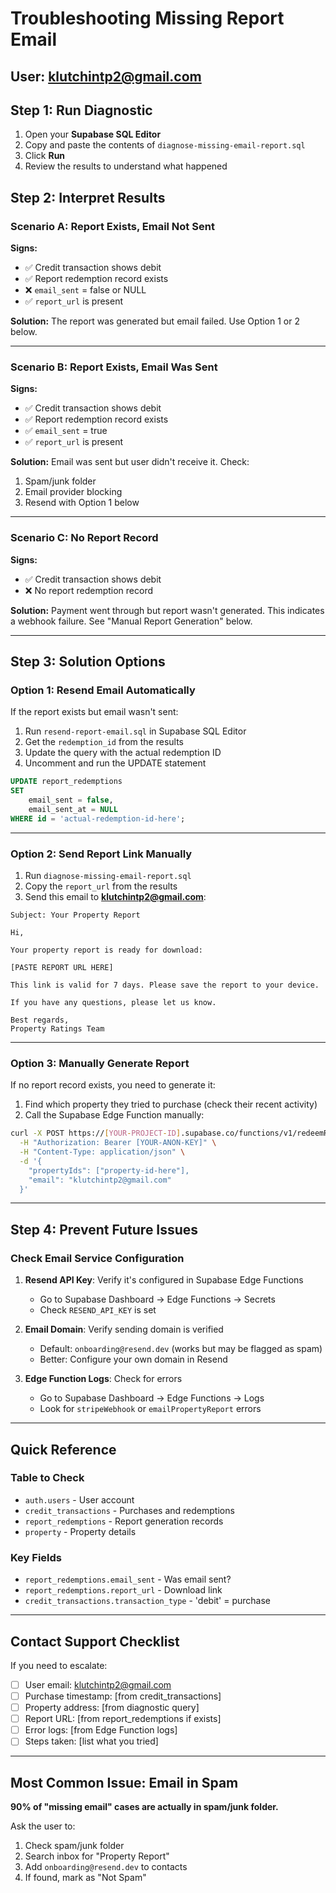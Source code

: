 # Troubleshooting Missing Report Email

## User: klutchintp2@gmail.com

## Step 1: Run Diagnostic

1. Open your **Supabase SQL Editor**
2. Copy and paste the contents of `diagnose-missing-email-report.sql`
3. Click **Run**
4. Review the results to understand what happened

## Step 2: Interpret Results

### Scenario A: Report Exists, Email Not Sent
**Signs:**
- ✅ Credit transaction shows debit
- ✅ Report redemption record exists
- ❌ `email_sent` = false or NULL
- ✅ `report_url` is present

**Solution:** The report was generated but email failed. Use Option 1 or 2 below.

---

### Scenario B: Report Exists, Email Was Sent
**Signs:**
- ✅ Credit transaction shows debit
- ✅ Report redemption record exists
- ✅ `email_sent` = true
- ✅ `report_url` is present

**Solution:** Email was sent but user didn't receive it. Check:
1. Spam/junk folder
2. Email provider blocking
3. Resend with Option 1 below

---

### Scenario C: No Report Record
**Signs:**
- ✅ Credit transaction shows debit
- ❌ No report redemption record

**Solution:** Payment went through but report wasn't generated. This indicates a webhook failure. See "Manual Report Generation" below.

---

## Step 3: Solution Options

### Option 1: Resend Email Automatically

If the report exists but email wasn't sent:

1. Run `resend-report-email.sql` in Supabase SQL Editor
2. Get the `redemption_id` from the results
3. Update the query with the actual redemption ID
4. Uncomment and run the UPDATE statement

```sql
UPDATE report_redemptions
SET 
    email_sent = false,
    email_sent_at = NULL
WHERE id = 'actual-redemption-id-here';
```

---

### Option 2: Send Report Link Manually

1. Run `diagnose-missing-email-report.sql`
2. Copy the `report_url` from the results
3. Send this email to **klutchintp2@gmail.com**:

```
Subject: Your Property Report

Hi,

Your property report is ready for download:

[PASTE REPORT URL HERE]

This link is valid for 7 days. Please save the report to your device.

If you have any questions, please let us know.

Best regards,
Property Ratings Team
```

---

### Option 3: Manually Generate Report

If no report record exists, you need to generate it:

1. Find which property they tried to purchase (check their recent activity)
2. Call the Supabase Edge Function manually:

```bash
curl -X POST https://[YOUR-PROJECT-ID].supabase.co/functions/v1/redeemReports \
  -H "Authorization: Bearer [YOUR-ANON-KEY]" \
  -H "Content-Type: application/json" \
  -d '{
    "propertyIds": ["property-id-here"],
    "email": "klutchintp2@gmail.com"
  }'
```

---

## Step 4: Prevent Future Issues

### Check Email Service Configuration

1. **Resend API Key**: Verify it's configured in Supabase Edge Functions
   - Go to Supabase Dashboard → Edge Functions → Secrets
   - Check `RESEND_API_KEY` is set

2. **Email Domain**: Verify sending domain is verified
   - Default: `onboarding@resend.dev` (works but may be flagged as spam)
   - Better: Configure your own domain in Resend

3. **Edge Function Logs**: Check for errors
   - Go to Supabase Dashboard → Edge Functions → Logs
   - Look for `stripeWebhook` or `emailPropertyReport` errors

---

## Quick Reference

### Table to Check
- `auth.users` - User account
- `credit_transactions` - Purchases and redemptions
- `report_redemptions` - Report generation records
- `property` - Property details

### Key Fields
- `report_redemptions.email_sent` - Was email sent?
- `report_redemptions.report_url` - Download link
- `credit_transactions.transaction_type` - 'debit' = purchase

---

## Contact Support Checklist

If you need to escalate:
- [ ] User email: klutchintp2@gmail.com
- [ ] Purchase timestamp: [from credit_transactions]
- [ ] Property address: [from diagnostic query]
- [ ] Report URL: [from report_redemptions if exists]
- [ ] Error logs: [from Edge Function logs]
- [ ] Steps taken: [list what you tried]

---

## Most Common Issue: Email in Spam

**90% of "missing email" cases are actually in spam/junk folder.**

Ask the user to:
1. Check spam/junk folder
2. Search inbox for "Property Report"
3. Add `onboarding@resend.dev` to contacts
4. If found, mark as "Not Spam"

